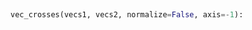 <a id="McUtils.Numputils.VectorOps.vec_crosses">&nbsp;</a>
```python
vec_crosses(vecs1, vecs2, normalize=False, axis=-1): 
```


